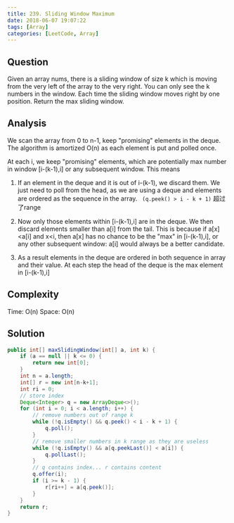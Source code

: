 ```yaml
---
title: 239. Sliding Window Maximum
date: 2018-06-07 19:07:22
tags: [Array]
categories: [LeetCode, Array]
---
```


## Question

Given an array nums, there is a sliding window of size k which is moving from the very left of the array to the very right. You can only see the k numbers in the window. Each time the sliding window moves right by one position. Return the max sliding window.


## Analysis
We scan the array from 0 to n-1, keep "promising" elements in the deque. The algorithm is amortized O(n) as each element is put and polled once.

At each i, we keep "promising" elements, which are potentially max number in window [i-(k-1),i] or any subsequent window. This means

1. If an element in the deque and it is out of i-(k-1), we discard them. We just need to poll from the head, as we are using a deque and elements are ordered as the sequence in the array. ` (q.peek() > i - k + 1)` 超过了range

2. Now only those elements within [i-(k-1),i] are in the deque. We then discard elements smaller than a[i] from the tail. This is because if a[x] <a[i] and x<i, then a[x] has no chance to be the "max" in [i-(k-1),i], or any other subsequent window: a[i] would always be a better candidate.

3. As a result elements in the deque are ordered in both sequence in array and their value. At each step the head of the deque is the max element in [i-(k-1),i]

## Complexity
Time: O(n)
Space: O(n)

## Solution
``` Java
public int[] maxSlidingWindow(int[] a, int k) {		
    if (a == null || k <= 0) {
        return new int[0];
    }
    int n = a.length;
    int[] r = new int[n-k+1];
    int ri = 0;
    // store index
    Deque<Integer> q = new ArrayDeque<>();
    for (int i = 0; i < a.length; i++) {
        // remove numbers out of range k
        while (!q.isEmpty() && q.peek() < i - k + 1) {
            q.poll();
        }
        // remove smaller numbers in k range as they are useless
        while (!q.isEmpty() && a[q.peekLast()] < a[i]) {
            q.pollLast();
        }
        // q contains index... r contains content
        q.offer(i);
        if (i >= k - 1) {
            r[ri++] = a[q.peek()];
        }
    }
    return r;
}
```
